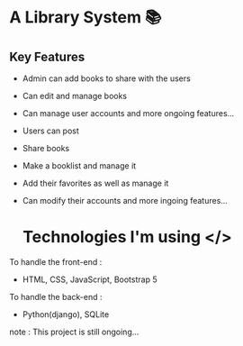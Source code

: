 # A Library System 📚

## Key Features
- Admin can add books to share with the users
- Can edit and manage books
- Can manage user accounts
and more ongoing features...

- Users can post
- Share books
- Make a booklist and manage it
- Add their favorites as well as manage it
- Can modify their accounts
  and more ingoing features...

  # Technologies I'm using </>
 To handle the front-end :
  - HTML, CSS, JavaScript, Bootstrap 5 <br>
  
 To handle the back-end :
  - Python(django), SQLite

  note : This project is still ongoing...
